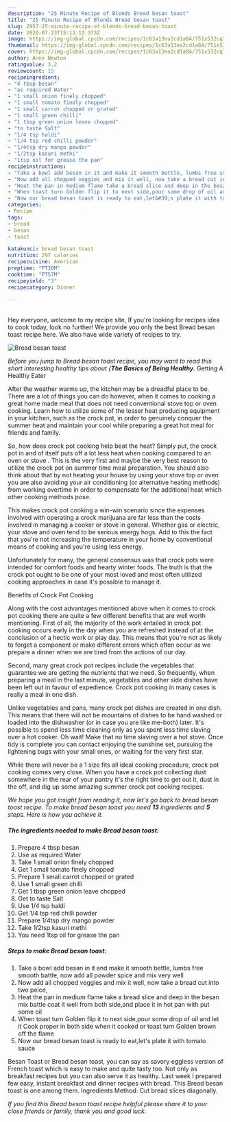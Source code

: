 ```yaml
---
description: "25 Minute Recipe of Blends Bread besan toast"
title: "25 Minute Recipe of Blends Bread besan toast"
slug: 2957-25-minute-recipe-of-blends-bread-besan-toast
date: 2020-07-23T15:13:13.373Z
image: https://img-global.cpcdn.com/recipes/1c63a13ea2cd1a84/751x532cq70/bread-besan-toast-recipe-main-photo.jpg
thumbnail: https://img-global.cpcdn.com/recipes/1c63a13ea2cd1a84/751x532cq70/bread-besan-toast-recipe-main-photo.jpg
cover: https://img-global.cpcdn.com/recipes/1c63a13ea2cd1a84/751x532cq70/bread-besan-toast-recipe-main-photo.jpg
author: Anne Newton
ratingvalue: 3.2
reviewcount: 15
recipeingredient:
- "4 tbsp besan"
- "as required Water"
- "1 small onion finely chopped"
- "1 small tomato finely chopped"
- "1 small carrot chopped or grated"
- "1 small green chilli"
- "1 tbsp green onion leave chopped"
- "to taste Salt"
- "1/4 tsp haldi"
- "1/4 tsp red chilli powder"
- "1/4tsp dry mango powder"
- "1/2tsp kasuri methi"
- "1tsp oil for grease the pan"
recipeinstructions:
- "Take a bowl add besan in it and make it smooth bettle, lumbs free smooth battle, now add all powder spice and mix very well"
- "Now add all chopped veggies and mix it well, now take a bread cut into two peice,"
- "Heat the pan in medium flame take a bread slice and deep in the besan mix battle coat it well from both side,and place it in hot pan with put some oil"
- "When toast turn Golden flip it to next side,pour some drop of oil and let it Cook proper in both side when it cooked or toast turn Golden brown off the flame"
- "Now our bread besan toast is ready to eat,let&#39;s plate it with tomato sauce"
categories:
- Recipe
tags:
- bread
- besan
- toast

katakunci: bread besan toast 
nutrition: 297 calories
recipecuisine: American
preptime: "PT30M"
cooktime: "PT57M"
recipeyield: "3"
recipecategory: Dinner

---
```

<br>
Hey everyone, welcome to my recipe site, If you're looking for recipes idea to cook today, look no further! We provide you only the best Bread besan toast recipe here. We also have wide variety of recipes to try.
<br>


![Bread besan toast](https://img-global.cpcdn.com/recipes/1c63a13ea2cd1a84/751x532cq70/bread-besan-toast-recipe-main-photo.jpg)

<i>Before you jump to Bread besan toast recipe, you may want to read this short interesting healthy tips about {<strong>The Basics of Being Healthy</strong>.</i>
Getting A Healthy Eater


After the weather warms up, the kitchen may be a dreadful place to be. There are a lot of things you can do however, when it comes to cooking a great home made meal that does not need conventional stove top or oven cooking. Learn how to utilize some of the lesser heat producing equipment in your kitchen, such as the crock pot, in order to genuinely conquer the summer heat and maintain your cool while preparing a great hot meal for friends and family.

So, how does crock pot cooking help beat the heat? Simply put, the crock pot in and of itself puts off a lot less heat when cooking compared to an oven or stove . This is the very first and maybe the very best reason to utilize the crock pot on summer time meal preparation. You should also think about that by not heating your house by using your stove top or oven you are also avoiding your air conditioning (or alternative heating methods) from working overtime in order to compensate for the additional heat which other cooking methods pose.

This makes crock pot cooking a win-win scenario since the expenses involved with operating a crock marijuana are far less than the costs involved in managing a cooker or stove in general. Whether gas or electric, your stove and oven tend to be serious energy hogs. Add to this the fact that you're not increasing the temperature in your home by conventional means of cooking and you're using less energy.

Unfortunately for many, the general consensus was that crock pots were intended for comfort foods and hearty winter foods.  The truth is that the crock pot ought to be one of your most loved and most often utilized cooking approaches in case it's possible to manage it.  

Benefits of Crock Pot Cooking

Along with the cost advantages mentioned above when it comes to crock pot cooking there are quite a few different benefits that are well worth mentioning. First of all, the majority of the work entailed in crock pot cooking occurs early in the day when you are refreshed instead of at the conclusion of a hectic work or play day. This means that you're not as likely to forget a component or make different errors which often occur as we prepare a dinner when we are tired from the actions of our day.

Second, many great crock pot recipes include the vegetables that guarantee we are getting the nutrients that we need. So frequently, when preparing a meal in the last minute, vegetables and other side dishes have been left out in favour of expedience. Crock pot cooking in many cases is really a meal in one dish.

 Unlike vegetables and pans, many crock pot dishes are created in one dish. This means that there will not be mountains of dishes to be hand washed or loaded into the dishwasher (or in case you are like me-both) later. It's possible to spend less time cleaning only as you spent less time slaving over a hot cooker. Oh wait! Make that no time slaving over a hot stove. Once tidy is complete you can contact enjoying the sunshine set, pursuing the lightening bugs with your small ones, or waiting for the very first star.

While there will never be a 1 size fits all ideal cooking procedure, crock pot cooking comes very close. When you have a crock pot collecting dust somewhere in the rear of your pantry it's the right time to get out it, dust in the off, and dig up some amazing summer crock pot cooking recipes.


<i>We hope you got insight from reading it, now let's go back to bread besan toast recipe. To make bread besan toast you need <strong>13</strong> ingredients and <strong>5</strong> steps. Here is how you achieve it.
</i>

##### The ingredients needed to make Bread besan toast:

1. Prepare 4 tbsp besan
1. Use as required Water
1. Take 1 small onion finely chopped
1. Get 1 small tomato finely chopped
1. Prepare 1 small carrot chopped or grated
1. Use 1 small green chilli
1. Get 1 tbsp green onion leave chopped
1. Get to taste Salt
1. Use 1/4 tsp haldi
1. Get 1/4 tsp red chilli powder
1. Prepare 1/4tsp dry mango powder
1. Take 1/2tsp kasuri methi
1. You need 1tsp oil for grease the pan


##### Steps to make Bread besan toast:

1. Take a bowl add besan in it and make it smooth bettle, lumbs free smooth battle, now add all powder spice and mix very well
1. Now add all chopped veggies and mix it well, now take a bread cut into two peice,
1. Heat the pan in medium flame take a bread slice and deep in the besan mix battle coat it well from both side,and place it in hot pan with put some oil
1. When toast turn Golden flip it to next side,pour some drop of oil and let it Cook proper in both side when it cooked or toast turn Golden brown off the flame
1. Now our bread besan toast is ready to eat,let&#39;s plate it with tomato sauce


Besan Toast or Bread besan toast, you can say as savory eggless version of French toast which is easy to make and quite tasty too. Not only as breakfast recipes but you can also serve it as healthy. Last week I prepared few easy, instant breakfast and dinner recipes with bread. This Bread besan toast is one among them. Ingredients Method: Cut bread slices diagonally. 

<i>If you find this Bread besan toast recipe helpful please share it to your close friends or family, thank you and good luck.</i>
